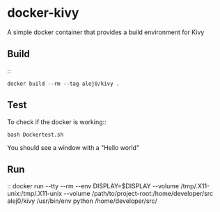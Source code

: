 # docker-kivy

A simple docker container that provides a build environment for Kivy

Build
-----
::

    docker build --rm --tag alej0/kivy .

Test
----
To check if the docker is working::

    bash Dockertest.sh

You should see a window with a "Hello world"

Run
---
::
    docker run --tty --rm --env DISPLAY=$DISPLAY --volume /tmp/.X11-unix:/tmp/.X11-unix --volume /path/to/project-root:/home/developer/src alej0/kivy /usr/bin/env python /home/developer/src/<script-name>

